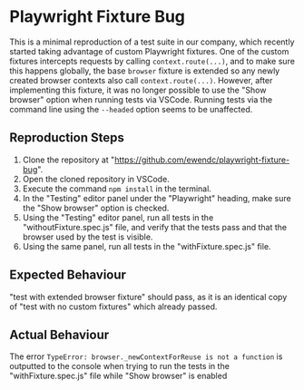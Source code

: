 # Playwright Fixture Bug

This is a minimal reproduction of a test suite in our company, which recently started taking advantage of custom Playwright fixtures. One of the custom fixtures intercepts requests by calling `context.route(...)`, and to make sure this happens globally, the base `browser` fixture is extended so any newly created browser contexts also call `context.route(...)`. However, after implementing this fixture, it was no longer possible to use the "Show browser" option when running tests via VSCode. Running tests via the command line using the `--headed` option seems to be unaffected.

## Reproduction Steps

1. Clone the repository at "https://github.com/ewendc/playwright-fixture-bug".
2. Open the cloned repository in VSCode.
3. Execute the command `npm install` in the terminal.
4. In the "Testing" editor panel under the "Playwright" heading, make sure the "Show browser" option is checked.
5. Using the "Testing" editor panel, run all tests in the "withoutFixture.spec.js" file, and verify that the tests pass and that the browser used by the test is visible.
6. Using the same panel, run all tests in the "withFixture.spec.js" file.

## Expected Behaviour

"test with extended browser fixture" should pass, as it is an identical copy of "test with no custom fixtures" which already passed.

## Actual Behaviour

The error `TypeError: browser._newContextForReuse is not a function` is outputted to the console when trying to run the tests in the "withFixture.spec.js" file while "Show browser" is enabled
